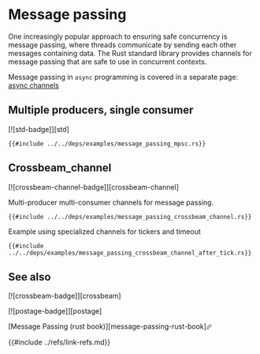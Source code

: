# Message passing

One increasingly popular approach to ensuring safe concurrency is message passing, where threads communicate by sending each other messages containing data. The Rust standard library provides channels for message passing that are safe to use in concurrent contexts.

Message passing in `async` programming is covered in a separate page: [async channels](../async/async_channels.md)

## Multiple producers, single consumer

[![std-badge]][std]

```rust,editable
{{#include ../../deps/examples/message_passing_mpsc.rs}}
```

## Crossbeam_channel

[![crossbeam-channel-badge]][crossbeam-channel]

Multi-producer multi-consumer channels for message passing.

```rust,editable,mdbook-runnable
{{#include ../../deps/examples/message_passing_crossbeam_channel.rs}}
```

Example using specialized channels for tickers and timeout

```rust,editable,mdbook-runnable
{{#include ../../deps/examples/message_passing_crossbeam_channel_after_tick.rs}}
```

## See also

[![crossbeam-badge]][crossbeam]

[![postage-badge]][postage]

[Message Passing (rust book)][message-passing-rust-book]⮳

{{#include ../refs/link-refs.md}}
